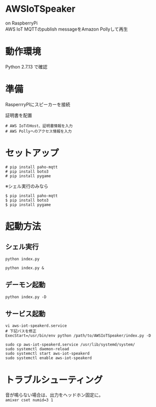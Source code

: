 # AWSIoTSpeaker
on RaspberryPi  
AWS IoT MQTTのpublish messageをAmazon Pollyして再生

# 動作環境
Python 2.7.13 で確認

# 準備
RasperrryPIにスピーカーを接続

証明書を配置

```vi config.ini
# AWS IoTのHost、証明書情報を入力
# AWS Pollyへのアクセス情報を入力
```

# セットアップ
```
# pip install paho-mqtt  
# pip install boto3
# pip install pygame
```

※シェル実行のみなら
```
$ pip install paho-mqtt  
$ pip install boto3
$ pip install pygame
```

# 起動方法
## シェル実行
```
python index.py
```
```
python index.py &
```

## デーモン起動
```
python index.py -D
```

## サービス起動
```
vi aws-iot-speakerd.service
# 下記パスを修正
ExecStart=/usr/bin/env python /path/to/AWSIoTSpeaker/index.py -D
```
```
sudo cp aws-iot-speakerd.service /usr/lib/systemd/system/
sudo systemctl daemon-reload
sudo systemctl start aws-iot-speakerd
sudo systemctl enable aws-iot-speakerd
```

# トラブルシューティング
音が鳴らない場合は、出力をヘッドホン固定に。  
```amixer cset numid=3 1```
